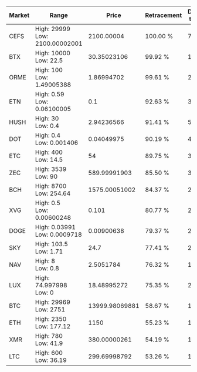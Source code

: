 | Market | Range | Price| Retracement | Doubles to 50% |
| --- | --- | --- | --- | --- |
| CEFS | High: 29999<br />Low: 2100.00002001 | 2100.00004 | 100.00 % | 7.64 |
| BTX | High: 10000<br />Low: 22.5 | 30.35023106 | 99.92 % | 165.11 |
| ORME | High: 100<br />Low: 1.49005388 | 1.86994702 | 99.61 % | 27.14 |
| ETN | High: 0.59<br />Low: 0.06100005 | 0.1 | 92.63 % | 3.26 |
| HUSH | High: 30<br />Low: 0.4 | 2.94236566 | 91.41 % | 5.17 |
| DOT | High: 0.4<br />Low: 0.001406 | 0.04049975 | 90.19 % | 4.96 |
| ETC | High: 400<br />Low: 14.5 | 54 | 89.75 % | 3.84 |
| ZEC | High: 3539<br />Low: 90 | 589.99991903 | 85.50 % | 3.08 |
| BCH | High: 8700<br />Low: 254.64 | 1575.00051002 | 84.37 % | 2.84 |
| XVG | High: 0.5<br />Low: 0.00600248 | 0.101 | 80.77 % | 2.50 |
| DOGE | High: 0.03991<br />Low: 0.0009718 | 0.00900638 | 79.37 % | 2.27 |
| SKY | High: 103.5<br />Low: 1.71 | 24.7 | 77.41 % | 2.13 |
| NAV | High: 8<br />Low: 0.8 | 2.5051784 | 76.32 % | 1.76 |
| LUX | High: 74.997998<br />Low: 0 | 18.48995272 | 75.35 % | 2.03 |
| BTC | High: 29969<br />Low: 2751 | 13999.98069881 | 58.67 % | 1.17 |
| ETH | High: 2350<br />Low: 177.12 | 1150 | 55.23 % | 1.10 |
| XMR | High: 780<br />Low: 41.9 | 380.00000261 | 54.19 % | 1.08 |
| LTC | High: 600<br />Low: 36.19 | 299.69998792 | 53.26 % | 1.06 |
